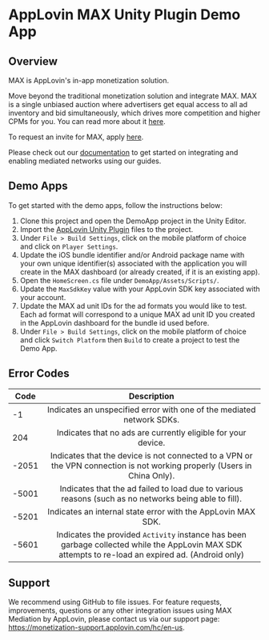 # AppLovin MAX Unity Plugin Demo App

## Overview
MAX is AppLovin's in-app monetization solution.

Move beyond the traditional monetization solution and integrate MAX. MAX is a single unbiased auction where advertisers get equal access to all ad inventory and bid simultaneously, which drives more competition and higher CPMs for you. You can read more about it [here](https://www.applovin.com/max-header-bidding).

To request an invite for MAX, apply [here](https://try.applovin.com/applovin-max-application).

Please check out our [documentation](https://dash.applovin.com/documentation/mediation/unity/getting-started) to get started on integrating and enabling mediated networks using our guides.

## Demo Apps
To get started with the demo apps, follow the instructions below:

1. Clone this project and open the DemoApp project in the Unity Editor.
2. Import the [AppLovin Unity Plugin](https://dash.applovin.com/documentation/mediation/unity/getting-started) files to the project.
3. Under `File > Build Settings`, click on the mobile platform of choice and click on `Player Settings`.
4. Update the iOS bundle identifier and/or Android package name with your own unique identifier(s) associated with the application you will create in the MAX dashboard (or already created, if it is an existing app).
5. Open the `HomeScreen.cs` file under `DemoApp/Assets/Scripts/`.
6. Update the `MaxSdkKey` value with your AppLovin SDK key associated with your account.
7. Update the MAX ad unit IDs for the ad formats you would like to test. Each ad format will correspond to a unique MAX ad unit ID you created in the AppLovin dashboard for the bundle id used before.
8. Under `File > Build Settings`, click on the mobile platform of choice and click `Switch Platform` then `Build` to create a project to test the Demo App.

## Error Codes
| Code          | Description   |
| ------------- |:-------------:|
| -1            | Indicates an unspecified error with one of the mediated network SDKs. |
| 204           | Indicates that no ads are currently eligible for your device. |
| -2051         | Indicates that the device is not connected to a VPN or the VPN connection is not working properly (Users in China Only). |
| -5001         | Indicates that the ad failed to load due to various reasons (such as no networks being able to fill). |
| -5201         | Indicates an internal state error with the AppLovin MAX SDK. |
| -5601         | Indicates the provided `Activity` instance has been garbage collected while the AppLovin MAX SDK attempts to re-load an expired ad. (Android only) |

## Support
We recommend using GitHub to file issues. For feature requests, improvements, questions or any other integration issues using MAX Mediation by AppLovin, please contact us via our support page: https://monetization-support.applovin.com/hc/en-us.
